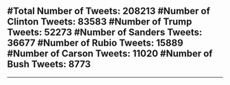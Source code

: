 #Total Number of Tweets: 208213 
#Number of Clinton Tweets: 83583
#Number of Trump Tweets: 52273
#Number of Sanders Tweets: 36677
#Number of Rubio Tweets: 15889
#Number of Carson Tweets: 11020
#Number of Bush Tweets: 8773
---
---
